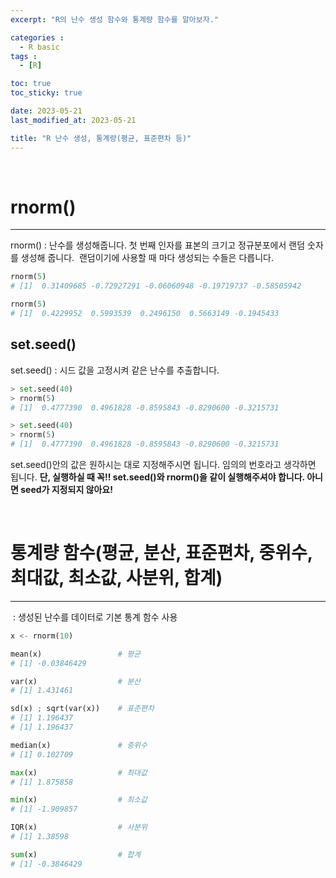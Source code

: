 ```yaml
---
excerpt: "R의 난수 생성 함수와 통계량 함수를 알아보자."

categories :
  - R basic
tags :
  - [R]

toc: true
toc_sticky: true

date: 2023-05-21
last_modified_at: 2023-05-21

title: "R 난수 생성, 통계량(평균, 표준편차 등)"
---
```


<br>

# rnorm()

---
rnorm() : 난수를 생성해줍니다. 첫 번째 인자를 표본의 크기고 정규분포에서 랜덤 숫자를 생성해 줍니다. 
랜덤이기에 사용할 때 마다 생성되는 수들은 다릅니다.

```python
rnorm(5)
# [1]  0.31409685 -0.72927291 -0.06060948 -0.19719737 -0.58505942

rnorm(5)
# [1]  0.4229952  0.5993539  0.2496150  0.5663149 -0.1945433
```

## set.seed()

set.seed() : 시드 값을 고정시켜 같은 난수를 추출합니다.

```python
> set.seed(40)
> rnorm(5)
# [1]  0.4777390  0.4961828 -0.8595843 -0.8290600 -0.3215731

> set.seed(40)
> rnorm(5)
# [1]  0.4777390  0.4961828 -0.8595843 -0.8290600 -0.3215731
```

set.seed()안의 값은 원하시는 대로 지정해주시면 됩니다. 임의의 번호라고 생각하면 됩니다.
**단, 실행하실 때 꼭!! set.seed()와 rnorm()을 같이 실행해주셔야 합니다. 아니면 seed가 지정되지 않아요!**

<br>

# 통계량 함수(평균, 분산, 표준편차, 중위수, 최대값, 최소값, 사분위, 합계)
---

 : 생성된 난수를 데이터로 기본 통계 함수 사용

```python
x <- rnorm(10)

mean(x)                 # 평균
# [1] -0.03846429

var(x)                  # 분산
# [1] 1.431461

sd(x) ; sqrt(var(x))    # 표준편차
# [1] 1.196437
# [1] 1.196437

median(x)               # 중위수
# [1] 0.102709

max(x)                  # 최대값
# [1] 1.875858

min(x)                  # 최소값
# [1] -1.909857

IQR(x)                  # 사분위
# [1] 1.38598

sum(x)                  # 합계
# [1] -0.3846429
```
